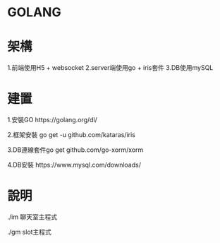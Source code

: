 # GOLANG

# 架構
1.前端使用H5 + websocket
2.server端使用go + iris套件
3.DB使用mySQL

# 建置
<p>1.安裝GO https://golang.org/dl/<p>
<p>2.框架安裝 go get -u github.com/kataras/iris<p>
<p>3.DB連線套件go get github.com/go-xorm/xorm<p>
<p>4.DB安裝 https://www.mysql.com/downloads/<p>

# 說明
<p>./im  聊天室主程式<p>
<p>./gm  slot主程式<p>

